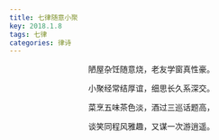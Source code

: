 ```yaml
---
title: 七律随意小聚
key: 2018.1.8
tags: 七律
categories: 律诗
---
```


<p align="center">陋屋杂饪随意烧，老友学窗真性豪。
</p>
<p align="center">小聚经常结厚谊，细思长久系深交。
</p>
<p align="center">菜烹五味茶色淡，酒过三巡话题高，
</p>
<p align="center">谈笑同程风雅趣，又谋一次游逍遥。
</p>
